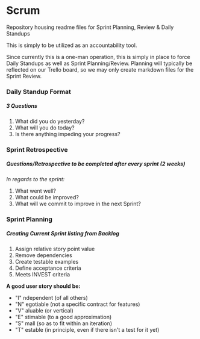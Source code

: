 # Scrum
Repository housing readme files for Sprint Planning, Review &amp; Daily Standups

This is simply to be utilized as an accountability tool. 

Since currently this is a one-man operation, this is simply in place to force Daily Standups as well as Sprint Planning/Review. Planning will typically be reflected on our Trello board, so we may only create markdown files for the Sprint Review.


### Daily Standup Format

##### 3 Questions

1) What did you do yesterday?
2) What will you do today?
3) Is there anything impeding your progress?


### Sprint Retrospective

##### Questions/Retrospective to be completed after every sprint (2 weeks)

_In regards to the sprint:_
1) What went well?
2) What could be improved?
3) What will we commit to improve in the next Sprint?

### Sprint Planning

##### Creating Current Sprint listing from Backlog

1) Assign relative story point value
2) Remove dependencies
3) Create testable examples
4) Define acceptance criteria
5) Meets INVEST criteria

**A good user story should be:**

* "I" ndependent (of all others)
* "N" egotiable (not a specific contract for features)
* "V" aluable (or vertical)
* "E" stimable (to a good approximation)
* "S" mall (so as to fit within an iteration)
* "T" estable (in principle, even if there isn't a test for it yet)

